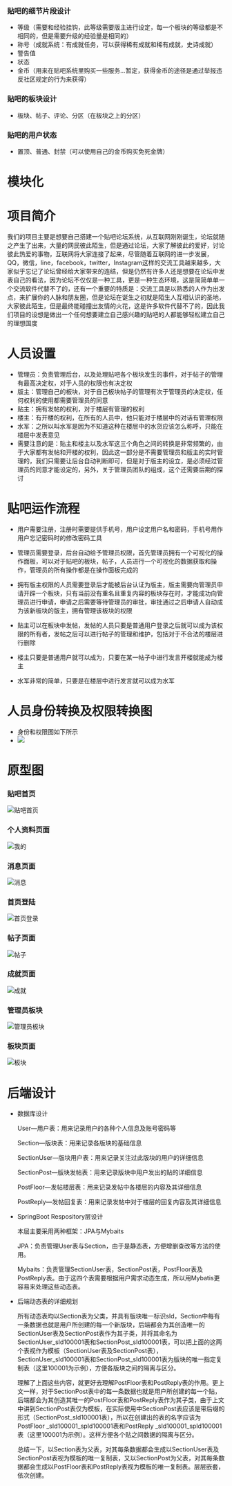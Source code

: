 ### 贴吧的细节片段设计

+ 等级（需要和经验挂钩，此等级需要版主进行设定，每一个板块的等级都是不相同的，但是需要升级的经验量是相同的）
+ 称号（成就系统：有成就任务，可以获得稀有成就和稀有成就，史诗成就）
+ 警告值
+ 状态
+ 金币（用来在贴吧系统里购买一些服务...暂定，获得金币的途径是通过举报违反社区规定的行为来获得）

### 贴吧的板块设计

+ 板块、帖子、评论、分区（在板块之上的分区）



### 贴吧的用户状态

+ 置顶、普通、封禁（可以使用自己的金币购买免死金牌）



# 模块化



# 项目简介

我们的项目主要是想要自己搭建一个贴吧论坛系统，从互联网刚刚诞生，论坛就随之产生了出来，大量的网民彼此陌生，但是通过论坛，大家了解彼此的爱好，讨论彼此热爱的事物，互联网将大家连接了起来，尽管随着互联网的进一步发展，QQ，微信，line，facebook，twitter，Instagram这样的交流工具越来越多，大家似乎忘记了论坛曾经给大家带来的连结，但是仍然有许多人还是想要在论坛中发表自己的看法，因为论坛不仅仅是一种工具，更是一种生态环境，这是简简单单一个交流软件代替不了的，还有一个重要的特质是：交流工具是以熟悉的人作为出发点，来扩展你的人脉和朋友圈，但是论坛在诞生之初就是陌生人互相认识的圣地，大家彼此陌生，但是最终能碰撞出友情的火花，这是许多软件代替不了的，因此我们项目的设想是做出一个任何想要建立自己感兴趣的贴吧的人都能够轻松建立自己的理想国度

# 人员设置

+ 管理员：负责管理后台，以及处理贴吧各个板块发生的事件，对于帖子的管理有最高决定权，对于人员的权限也有决定权
+ 版主：管理自己的板块，对于自己板块帖子的管理有次于管理员的决定权，任何权利的使用都需要管理员的同意
+ 贴主：拥有发帖的权利，对于楼层有管理的权利
+ 楼主：有开楼的权利，在所有的人员中，他只能对于楼层中的对话有管理权限
+ 水军：之所以叫水军是因为不知道这种在楼层中的水货应该怎么称呼，只能在楼层中发表意见
+ 需要注意的是：贴主和楼主以及水军这三个角色之间的转换是非常频繁的，由于大家都有发帖和开楼的权利，因此这一部分是不需要管理员和版主的实时管理的，我们只需要让后台自动判断即可，但是对于版主的设立，是必须经过管理员的同意才能设定的，另外，关于管理员团队的组成，这个还需要后期的探讨

# 贴吧运作流程

+ 用户需要注册，注册时需要提供手机号，用户设定用户名和密码，手机号用作用户忘记密码时的修改密码工具

+ 管理员需要登录，后台自动给予管理员权限，首先管理员拥有一个可视化的操作面板，可以对于贴吧的板块，帖子，人员进行一个可视化的数据获取和操作，管理员的所有操作都是在操作面板完成的
+ 拥有版主权限的人员需要登录后才能被后台认证为版主，版主需要向管理员申请开辟一个板块，只有当前没有重名且重复内容的板块存在时，才能成功向管理员进行申请，申请之后需要等待管理员的审批，审批通过之后申请人自动成为该新板块的版主，拥有管理该板块的权限
+ 贴主可以在板块中发帖，发帖的人员只要是普通用户登录之后就可以成为该权限的所有者，发帖之后可以进行帖子的管理和维护，包括对于不合法的楼层进行删除
+ 楼主只要是普通用户就可以成为，只要在某一帖子中进行发言开楼就能成为楼主
+ 水军非常的简单，只要是在楼层中进行发言就可以成为水军

# 人员身份转换及权限转换图

+ 身份和权限图如下所示
+ ![](https://cdn.jsdelivr.net/gh/SteinsHead/ImageBed/img/2020/人员身份管理.jpg)

# 原型图

### 贴吧首页

![贴吧首页](E:\Raddit-cn\image\贴吧首页.jpg)

### 个人资料页面

![我的](E:\Raddit-cn\image\我的.png)

### 消息页面

![消息](E:\Raddit-cn\image\消息.png)

### 首页登陆

![首页登录](E:\Raddit-cn\image\首页登录.png)

### 帖子页面

![帖子](E:\Raddit-cn\image\帖子.png)

### 成就页面

![成就](E:\Raddit-cn\image\成就.png)

### 管理员板块

![管理员板块](E:\Raddit-cn\image\管理员板块.jpg)

### 板块页面

![板块](E:\Raddit-cn\image\板块.png)

# 后端设计

+ 数据库设计

  User—用户表：用来记录用户的各种个人信息及账号密码等

  Section—版块表：用来记录各版块的基础信息

  SectionUser—版块用户表：用来记录关注过此版块的用户的详细信息

  SectionPost—版块发帖表：用来记录版块中用户发出的贴的详细信息

  PostFloor—发帖楼层表：用来记录发帖中各楼层的内容及其详细信息

  PostReply—发帖回复表：用来记录发帖中对于楼层的回复内容及其详细信息

+ SpringBoot Respository层设计

  本层主要采用两种框架：JPA与Mybaits

  JPA：负责管理User表与Section，由于是静态表，方便增删查改等方法的使用。

  Mybaits：负责管理SectionUser表，SectionPost表，PostFloor表及PostReply表。由于这四个表需要根据用户需求动态生成，所以用Mybatis更容易来处理这些动态表。

+ 后端动态表的详细规划

  所有动态表均以Section表为父类，并具有版块唯一标识sId，Section中每有一条数据也就是用户所创建的每一个新版块，后端都会为其创造唯一的SectionUser表及SectionPost表作为其子类，并将其命名为SectionUser_sId100001表和SectionPost_sId100001表，可以把上面的这两个表视作为模板（SectionUser表及SectionPost表），SectionUser_sId100001表和SectionPost_sId100001表为版块的唯一指定复制表（这里100001为示例），方便各版块之间的隔离与区分。

  理解了上面这些内容，就更好去理解PostFloor表和PostReply表的作用。更上文一样，对于SectionPost表中的每一条数据也就是用户所创建的每一个贴，后端都会为其创造其唯一的PostFloor表和PostReply表作为其子类，由于上文中讲到SectionPost表仅为模板，在实际使用中SectionPost表应该是带后缀的形式（SectionPost_sId100001表），所以在创建出的表的名字应该为PostFloor _sId100001_spId100001表和PostReply _sId100001_spId100001表（这里100001为示例）。这样方便各个贴之间数据的隔离与区分。

  ​    总结一下，以Section表为父表，对其每条数据都会生成以SectionUser表及SectionPost表视为模板的唯一复制表，又以SectionPost为父表，对其每条数据都会生成以PostFloor表和PostReply表视为模板的唯一复制表。层层嵌套，依次创建。





